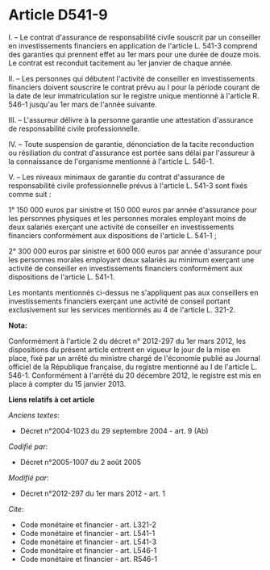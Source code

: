 # Article D541-9

I. – Le contrat d'assurance de responsabilité civile souscrit par un conseiller en investissements financiers en application
de l'article L. 541-3 comprend des garanties qui prennent effet au 1er mars pour une durée de douze mois. Le contrat est
reconduit tacitement au 1er janvier de chaque année.

II. – Les personnes qui débutent l'activité de conseiller en investissements financiers doivent souscrire le contrat prévu au
I pour la période courant de la date de leur immatriculation sur le registre unique mentionné à l'article R. 546-1 jusqu'au
1er mars de l'année suivante.

III. – L'assureur délivre à la personne garantie une attestation d'assurance de responsabilité civile professionnelle.

IV. – Toute suspension de garantie, dénonciation de la tacite reconduction ou résiliation du contrat d'assurance est portée
sans délai par l'assureur à la connaissance de l'organisme mentionné à l'article L. 546-1.

V. – Les niveaux minimaux de garantie du contrat d'assurance de responsabilité civile professionnelle prévus à l'article L.
541-3 sont fixés comme suit :

1° 150 000 euros par sinistre et 150 000 euros par année d'assurance pour les personnes physiques et les personnes morales
employant moins de deux salariés exerçant une activité de conseiller en investissements financiers conformément aux
dispositions de l'article L. 541-1 ;

2° 300 000 euros par sinistre et 600 000 euros par année d'assurance pour les personnes morales employant deux salariés au
minimum exerçant une activité de conseiller en investissements financiers conformément aux dispositions de l'article L.
541-1.

Les montants mentionnés ci-dessus ne s'appliquent pas aux conseillers en investissements financiers exerçant une activité de
conseil portant exclusivement sur les services mentionnés au 4 de l'article L. 321-2.

**Nota:**

Conformément à l'article 2 du décret n° 2012-297 du 1er mars 2012, les dispositions du présent article entrent en vigueur le
jour de la mise en place, fixé par un arrêté du ministre chargé de l'économie publié au Journal officiel de la République
française, du registre mentionné au I de l'article L. 546-1. Conformément à l'arrêté du 20 décembre 2012, le registre est mis
en place à compter du 15 janvier 2013.

**Liens relatifs à cet article**

_Anciens textes_:

  - Décret n°2004-1023 du 29 septembre 2004 - art. 9 (Ab)

_Codifié par_:

  - Décret n°2005-1007 du 2 août 2005

_Modifié par_:

  - Décret n°2012-297 du 1er mars 2012 - art. 1

_Cite_:

  - Code monétaire et financier - art. L321-2
  - Code monétaire et financier - art. L541-1
  - Code monétaire et financier - art. L541-3
  - Code monétaire et financier - art. L546-1
  - Code monétaire et financier - art. R546-1
